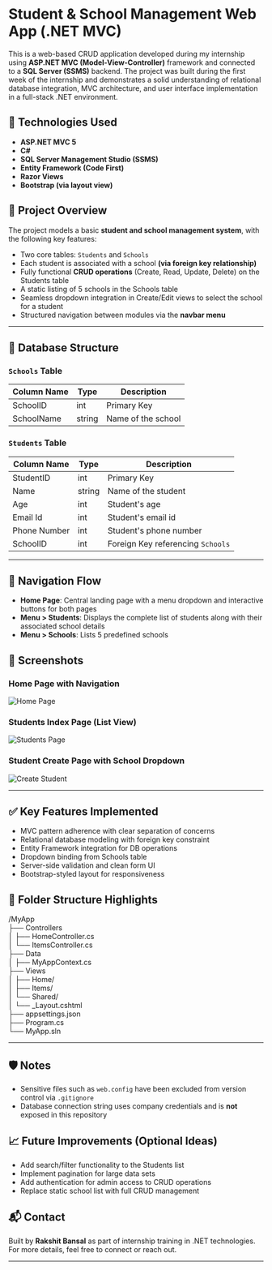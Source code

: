 # Student & School Management Web App (.NET MVC)  
 
This is a web-based CRUD application developed during my internship using **ASP.NET MVC (Model-View-Controller)** framework and connected to a **SQL Server (SSMS)** backend. 
The project was built during the first week of the internship and demonstrates a solid understanding of relational database integration, MVC architecture, and user interface implementation in a full-stack .NET environment.

## 🔧 Technologies Used

- **ASP.NET MVC 5**
- **C#**
- **SQL Server Management Studio (SSMS)**
- **Entity Framework (Code First)**
- **Razor Views**
- **Bootstrap (via layout view)**


## 📌 Project Overview

The project models a basic **student and school management system**, with the following key features:

- Two core tables: `Students` and `Schools`
- Each student is associated with a school **(via foreign key relationship)**
- Fully functional **CRUD operations** (Create, Read, Update, Delete) on the Students table
- A static listing of 5 schools in the Schools table
- Seamless dropdown integration in Create/Edit views to select the school for a student
- Structured navigation between modules via the **navbar menu**

---

## 📂 Database Structure

### `Schools` Table

| Column Name  | Type     | Description             |
|--------------|----------|-------------------------|
| SchoolID     | int      | Primary Key             |
| SchoolName   | string   | Name of the school      |

### `Students` Table

| Column Name  | Type     | Description                         |
|--------------|----------|-------------------------------------|
| StudentID    | int      | Primary Key                         |
| Name         | string   | Name of the student                 |
| Age          | int      | Student's age                       |
| Email Id     | int      | Student's email id                  |
| Phone Number | int      | Student's phone number              |
| SchoolID     | int      | Foreign Key referencing `Schools`   |



---



## 🧭 Navigation Flow

- **Home Page**: Central landing page with a menu dropdown and interactive buttons for both pages
- **Menu > Students**: Displays the complete list of students along with their associated school details
- **Menu > Schools**: Lists 5 predefined schools

## 📸 Screenshots



### Home Page with Navigation

![Home Page](screenshots/homepage.png)


### Students Index Page (List View)

![Students Page](screenshots/students_index.png)


### Student Create Page with School Dropdown

![Create Student](screenshots/create_student.png)

---

## ✅ Key Features Implemented

- MVC pattern adherence with clear separation of concerns
- Relational database modeling with foreign key constraint
- Entity Framework integration for DB operations
- Dropdown binding from Schools table
- Server-side validation and clean form UI
- Bootstrap-styled layout for responsiveness


## 📁 Folder Structure Highlights
/MyApp  
├── Controllers  
│ ├── HomeController.cs  
│ └── ItemsController.cs  
├── Data  
│ ├── MyAppContext.cs  
├── Views  
│ ├── Home/  
│ ├── Items/  
│ └── Shared/  
│ └── _Layout.cshtml  
├── appsettings.json  
├── Program.cs  
└── MyApp.sln  

---

## 🛡️ Notes

- Sensitive files such as `web.config` have been excluded from version control via `.gitignore`
- Database connection string uses company credentials and is **not** exposed in this repository


## 📈 Future Improvements (Optional Ideas)

- Add search/filter functionality to the Students list
- Implement pagination for large data sets
- Add authentication for admin access to CRUD operations
- Replace static school list with full CRUD management


## 📬 Contact

Built by **Rakshit Bansal** as part of internship training in .NET technologies. For more details, feel free to connect or reach out.

---



